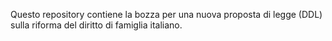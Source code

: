 Questo repository contiene la bozza per una nuova proposta di legge (DDL) sulla riforma del diritto di famiglia italiano.
